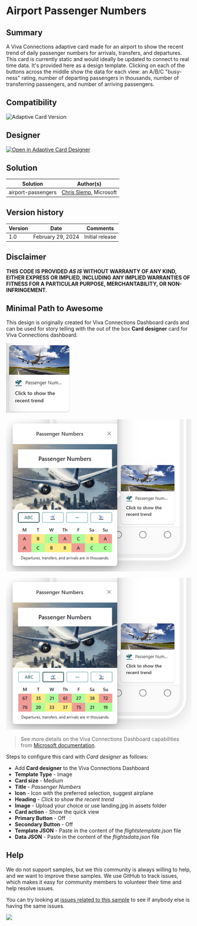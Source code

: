 # Airport Passenger Numbers

## Summary

A Viva Connections adaptive card made for an airport to show the recent trend of daily passenger numbers for arrivals, transfers, and departures. This card is currently static and would ideally be updated to connect to real time data. It's provided here as a design template. Clicking on each of the buttons across the middle show the data for each view: an A/B/C "busy-ness" rating, number of departing passengers in thousands, number of transferring passengers, and number of arriving passengers.

## Compatibility

![Adaptive Card Version](https://img.shields.io/badge/Adaptive%20Card%20Version-1.3-green.svg)

## Designer

<p>
    <a href="https://adaptivecards.io/designer/index.html?card=https%3A%2F%2Fraw.githubusercontent.com%2Fpnp%2FAdaptiveCards-Templates%2Fmain%2Fsamples%2Fairport-passengers%2Fflightstemplate.json&data=https%3A%2F%2Fraw.githubusercontent.com%2Fpnp%2FAdaptiveCards-Templates%2Fmain%2Fsamples%2Fairport-passengers%2Fflightsdata.json">
        <img src="https://raw.githubusercontent.com/pnp/AdaptiveCards-Templates/main/assets/btn-open-in-designer.png" alt="Open in Adaptive Card Designer" />
    </a>
</p>

## Solution

Solution|Author(s)
--------|---------
airport-passengers | [Chris Slemp](https://github.com/chslemp), Microsoft

## Version history

Version|Date|Comments
-------|----|--------
1.0|February 29, 2024|Initial release


## Disclaimer
**THIS CODE IS PROVIDED *AS IS* WITHOUT WARRANTY OF ANY KIND, EITHER EXPRESS OR IMPLIED, INCLUDING ANY IMPLIED WARRANTIES OF FITNESS FOR A PARTICULAR PURPOSE, MERCHANTABILITY, OR NON-INFRINGEMENT.**

## Minimal Path to Awesome

This design is originally created for Viva Connections Dashboard cards and can be used for story telling with the out of the box **Card designer** card for Viva Connections dashboard.

![picture of the card installed](assets/dashboard-card.png)

![picture of the quick view default view](assets/card.png)

![picture of the quick view departures view](assets/card-numbers.png)

> See more details on the Viva Connections Dashboard capabilities from [Microsoft documentation](https://docs.microsoft.com/en-us/viva/connections/create-dashboard).

Steps to configure this card with *Card designer* as follows:

- Add **Card designer** to the Viva Connections Dashboard
- **Template Type** - Image
- **Card size** - Medium
- **Title** - *Passenger Numbers*
- **Icon** - Icon with the preferred selection, suggest airplane
- **Heading** - *Click to show the recent trend*
- **Image** - Upload your choice or use landing.jpg in assets folder
- **Card action** - Show the quick view
- **Primary Button** - Off
- **Secondary Button** - Off
- **Template JSON** - Paste in the content of the *flightstemplate.json* file
- **Data JSON** - Paste in the content of the *flightsdata.json* file


## Help

We do not support samples, but we this community is always willing to help, and we want to improve these samples. We use GitHub to track issues, which makes it easy for  community members to volunteer their time and help resolve issues.

You can try looking at [issues related to this sample](https://github.com/pnp/AdaptiveCards-Templates/issues) to see if anybody else is having the same issues.

<img src="https://pnptelemetry.azurewebsites.net/adaptivecards-templates/samples/employee-onboarding" />


[def]: http
